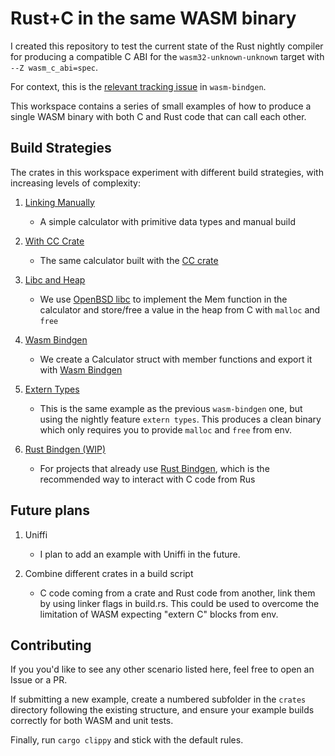 # Rust+C in the same WASM binary

I created this repository to test the current state of the Rust nightly compiler for producing a compatible C ABI for the `wasm32-unknown-unknown` target with `--Z wasm_c_abi=spec`.

For context, this is the [relevant tracking issue](https://github.com/rustwasm/wasm-bindgen/issues/3454) in `wasm-bindgen`.

This workspace contains a series of small examples of how to produce a single WASM binary with both C and Rust code that can call each other.

## Build Strategies

The crates in this workspace experiment with different build strategies, with increasing levels of complexity:

1. [Linking Manually](crates/1_linking_manually)

   - A simple calculator with primitive data types and manual build

2. [With CC Crate](crates/2_with_cc)

   - The same calculator built with the [CC crate](https://docs.rs/cc/1.0.101/cc/)

3. [Libc and Heap](crates/3_libc_and_heap_allocation)

   - We use [OpenBSD libc](https://github.com/trevyn/wasm32-unknown-unknown-openbsd-libc) to implement the Mem function in the calculator and store/free a value in the heap from C with `malloc` and `free`

4. [Wasm Bindgen](crates/4_wasm_bindgen/)

   - We create a Calculator struct with member functions and export it with [Wasm Bindgen](https://github.com/rustwasm/wasm-bindgen)

5. [Extern Types](crates/5_extern_types/)

   - This is the same example as the previous `wasm-bindgen` one, but using the nightly feature `extern types`. This produces a clean binary which only requires you to provide `malloc` and `free` from env.

6. [Rust Bindgen (WIP)](crates/6_rust_bindgen/)

   - For projects that already use [Rust Bindgen](https://rust-lang.github.io/rust-bindgen/), which is the recommended way to interact with C code from Rus

## Future plans

1. Uniffi

   - I plan to add an example with Uniffi in the future.

2. Combine different crates in a build script

   - C code coming from a crate and Rust code from another, link them by using linker flags in build.rs. This could be used to overcome the limitation of WASM expecting "extern C" blocks from env.

## Contributing

If you you'd like to see any other scenario listed here, feel free to open an Issue or a PR.

If submitting a new example, create a numbered subfolder in the `crates` directory following the existing structure, and ensure your example builds correctly for both WASM and unit tests.

Finally, run `cargo clippy` and stick with the default rules.

